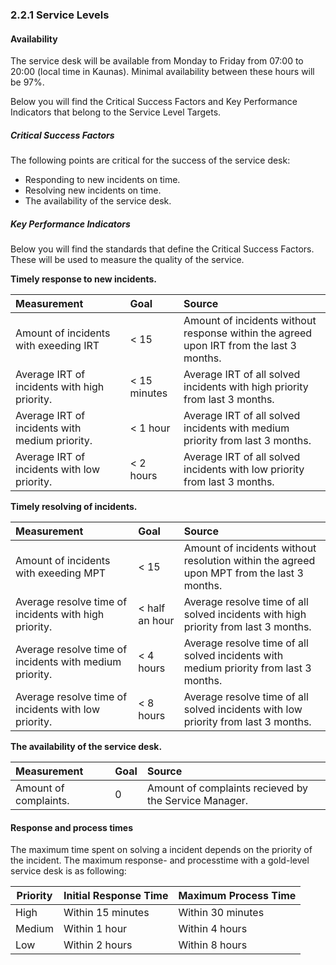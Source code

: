 ### 2.2.1 Service Levels

#### Availability

The service desk will be available from Monday to Friday from 07:00 to 20:00 (local time in Kaunas). Minimal availability between these hours will be 97%.

Below you will find the Critical Success Factors and Key Performance Indicators that belong to the Service Level Targets.

##### Critical Success Factors

The following points are critical for the success of the service desk:

* Responding to new incidents on time.
* Resolving new incidents on time.
* The availability of the service desk.

##### Key Performance Indicators

Below you will find the standards that define the Critical Success Factors. These will be used to measure the quality of the service.

__Timely response to new incidents.__

| Measurement                                    | Goal         | Source                                                                                  |
| :----------                                    | :---         | :---                                                                                    |
| Amount of incidents with exeeding IRT          | < 15         | Amount of incidents without response within the agreed upon IRT from the last 3 months. |
| Average IRT of incidents with high priority.   | < 15 minutes | Average IRT of all solved incidents with high priority from last 3 months.              |
| Average IRT of incidents with medium priority. | < 1 hour     | Average IRT of all solved incidents with medium priority from last 3 months.            |
| Average IRT of incidents with low priority.    | < 2 hours    | Average IRT of all solved incidents with low priority from last 3 months.               |


__Timely resolving of incidents.__

| Measurement                                             | Goal           | Source                                                                                    |
| :----------                                             | :--            | :---                                                                                      |
| Amount of incidents with exeeding MPT                   | < 15           | Amount of incidents without resolution within the agreed upon MPT from the last 3 months. |
| Average resolve time of incidents with high priority.   | < half an hour | Average resolve time of all solved incidents with high priority from last 3 months.       |
| Average resolve time of incidents with medium priority. | < 4 hours      | Average resolve time of all solved incidents with medium priority from last 3 months.     |
| Average resolve time of incidents with low priority.    | < 8 hours      | Average resolve time of all solved incidents with low priority from last 3 months.        |


__The availability of the service desk.__

| Measurement           | Goal | Source                                                |
| :----------           | :--  | :---                                                  |
| Amount of complaints. | 0    | Amount of complaints recieved by the Service Manager. |


#### Response and process times

The maximum time spent on solving a incident depends on the priority of the incident. The maximum response- and processtime with a gold-level service desk is as following:

| Priority     | Initial Response Time | Maximum Process Time      |
| ------------ | ------------          | ------------------------- |
| High         | Within 15 minutes     | Within 30 minutes         |
| Medium       | Within 1 hour         | Within 4 hours            |
| Low          | Within 2 hours        | Within 8 hours            |

